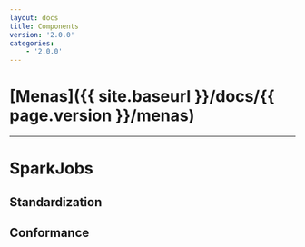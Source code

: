 ```yaml
---
layout: docs
title: Components
version: '2.0.0'
categories:
    - '2.0.0'
---
```

# [Menas]({{ site.baseurl }}/docs/{{ page.version }}/menas)

---
# SparkJobs


## Standardization


## Conformance
